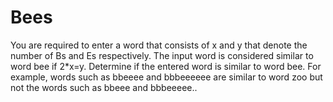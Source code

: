 # Bees
You are required to enter a word that consists of x and y that denote the number of Bs and Es respectively. The input word is considered similar to word bee if 2*x=y.  Determine if the entered word is similar to word bee.  For example, words such as bbeeee and bbbeeeeee are similar to word zoo but not the words such as bbeee and bbbeeeee..
